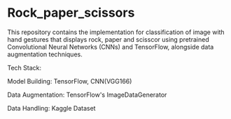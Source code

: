 # Rock_paper_scissors
This repository contains the implementation for classification of image with hand gestures that displays rock, paper and scisscor using pretrained Convolutional Neural Networks (CNNs) and TensorFlow, alongside data augmentation techniques.

Tech Stack:

Model Building: TensorFlow, CNN(VGG166)

Data Augmentation: TensorFlow's ImageDataGenerator

Data Handling: Kaggle Dataset
